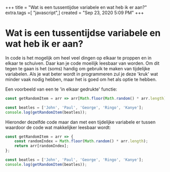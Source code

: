 +++
title = "Wat is een tussentijdse variabele en wat heb ik er aan?"
extra.tags =[ "javascript",]
created = "Sep 23, 2020 5:09 PM"
+++
# Wat is een tussentijdse variabele en wat heb ik er aan?


In code is het mogelijk om heel veel dingen op elkaar te proppen en in elkaar te schuiven. Daar kan je code moeilijk leesbaar van worden. Om dit tegen te gaan is het (soms) handig om gebruik te maken van tijdelijke variabelen. Als je wat beter wordt in programmeren zul je deze 'kruk' wat minder vaak nodig hebben, maar het is goed om het als optie te hebben.

Een voorbeeld van een te 'in elkaar gedrukte' functie:

```jsx
const getRandomItem = arr => arr[Math.floor(Math.random() * arr.length)];

const beatles = ['John', 'Paul', 'George', 'Ringo', 'Kanye'];
console.log(getRandomItem(beatles));
```

Hieronder dezelfde code maar dan met een tijdelijke variabele er tussen waardoor de code wat makkelijker leesbaar wordt:

```jsx
const getRandomItem = arr => {
    const randomIndex = Math.floor(Math.random() * arr.length);
    return arr[randomIndex];
};

const beatles = ['John', 'Paul', 'George', 'Ringo', 'Kanye'];
console.log(getRandomItem(beatles));
```